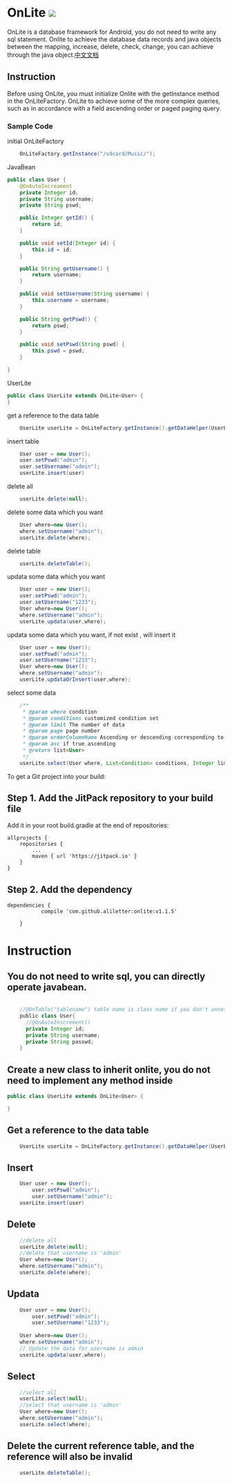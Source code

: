 # OnLite  [![](https://jitpack.io/v/aliletter/onlite.svg)](https://jitpack.io/#aliletter/onlite)
OnLite is a database framework for Android, you do not need to write any sql statement. Onlite to achieve the database data records and java objects between the mapping, increase, delete, check, change, you can achieve through the java object.[中文文档](https://github.com/aliletter/OnLite/blob/master/README_CHINESE.md)
## Instruction
Before using OnLite, you must initialize Onlite with the getInstance method in the OnLiteFactory. OnLite to achieve some of the more complex queries, such as in accordance with a field ascending order or paged paging query.
### Sample Code
initial OnLiteFactory
```Java
    OnLiteFactory.getInstance("/sdcard/Music/");
```
JavaBean
```Java
public class User {
    @OnAutoIncreament
    private Integer id;
    private String username;
    private String pswd;

    public Integer getId() {
        return id;
    }

    public void setId(Integer id) {
        this.id = id;
    }

    public String getUsername() {
        return username;
    }

    public void setUsername(String username) {
        this.username = username;
    }

    public String getPswd() {
        return pswd;
    }

    public void setPswd(String pswd) {
        this.pswd = pswd;
    }

}
```
UserLite
```Java
public class UserLite extends OnLite<User> {
}
```
get a reference to the data table
```Java
    UserLite userLite = OnLiteFactory.getInstance().getDataHelper(UserLite.class, User.class);
```
insert table

```Java
	User user = new User();
    user.setPswd("admin");
    user.setUsername("admin");
	userLite.insert(user)
```
delete all
```Java
    userLite.delete(null);
```
delete some data which you want
```Java
	User where=new User();
	where.setUsername("admin");
	userLite.delete(where);
```
delete table
```Java
    userLite.deleteTable();
```
updata some data which you want
```Java
    User user = new User();
    user.setPswd("admin");
    user.setUsername("1233");
    User where=new User();
    where.setUsername("admin");
    userLite.updata(user,where);
```
updata some data which you want, if not exist , will insert it
```Java
    User user = new User();
    user.setPswd("admin");
    user.setUsername("1233");
    User where=new User();
    where.setUsername("admin");
    userLite.updataOrInsert(user,where);
```
select some data
```Java
    /**
     * @param where condition
     * @param conditions customized condition set
     * @param limit The number of data
     * @param page page number
     * @param orderColumnName Ascending or descending corresponding to the field or descending corresponding to the field
     * @param asc if true,ascending
     * @return list<User>
     */
    userLite.select(User where, List<Condition> conditions, Integer limit, Integer page, String orderColumnName, Boolean asc);

```
To get a Git project into your build:
## Step 1. Add the JitPack repository to your build file
Add it in your root build.gradle at the end of repositories:

	allprojects {
		repositories {
			...
			maven { url 'https://jitpack.io' }
		}
	}
  
## Step 2. Add the dependency

	dependencies {
               compile 'com.github.aliletter:onlite:v1.1.5'
               
     	}
# Instruction
## You do not need to write sql, you can directly operate javabean.
```Java
    
    //@OnTable("tablename") table name is class name if you don't annotate.
    public class User{
      //@OnAutoInscrement() 
      private Integer id;
      private String username;
      private String passwd;
    }
```
## Create a new class to inherit onlite, you do not need to implement any method inside
```Java
public class UserLite extends OnLite<User> {

}
```
## Get a reference to the data table
```Java
	UserLite userLite = OnLiteFactory.getInstance().getDataHelper(UserLite.class, User.class);
```
## Insert
```Java
	User user = new User();
        user.setPswd("admin");
        user.setUsername("admin");
	userLite.insert(user)
```
## Delete
```Java
	//delete all
	userLite.delete(null);
	//delete that username is 'admin'
	User where=new User();
	where.setUsername("admin");
	userLite.delete(where);
```
## Updata
```Java
	User user = new User();
        user.setPswd("admin");
        user.setUsername("1233");
	
	User where=new User();
	where.setUsername("admin");
	// Update the data for username is admin
	userLite.updata(user,where);
```
## Select
```Java
	//select all
	userLite.select(null);
	//select that username is 'admin'
	User where=new User();
	where.setUsername("admin");
	userLite.select(where);
```
## Delete the current reference table, and the reference will also be invalid
```Java
 	userLite.deleteTable();
```
